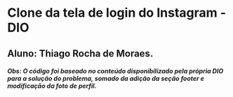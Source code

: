 # Clone da tela de login do Instagram - DIO

## Aluno: Thiago Rocha de Moraes.

##### Obs: O código foi baseado no conteúdo disponibilizado pela própria DIO para a solução do problema, somado da adição da seção footer e modificação da foto de perfil.

# 
